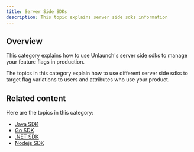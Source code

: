 ```yaml
---
title: Server Side SDKs
description: This topic explains server side sdks information
---
```


## Overview

This category explains how to use Unlaunch's server side sdks to manage your feature flags in production.

The topics in this category explain how to use different server side sdks to target flag variations to users and attributes who use your product.

## Related content

Here are the topics in this category:
* [Java SDK](/docs/sdks/java-sdk)
* [Go SDK](/docs/sdks/go-sdk)
* [.NET SDK](/docs/sdks/dotnet-sdk)
* [Nodejs SDK](/docs/sdks/nodejs-sdk)